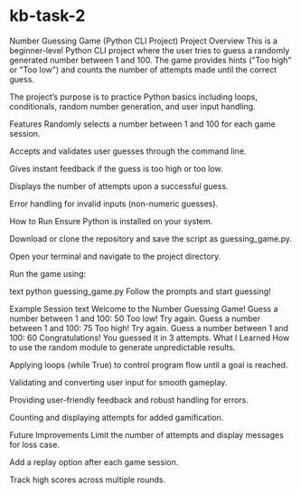 # kb-task-2
Number Guessing Game (Python CLI Project)
Project Overview
This is a beginner-level Python CLI project where the user tries to guess a randomly generated number between 1 and 100. The game provides hints ("Too high" or "Too low") and counts the number of attempts made until the correct guess.

The project’s purpose is to practice Python basics including loops, conditionals, random number generation, and user input handling.

Features
Randomly selects a number between 1 and 100 for each game session.

Accepts and validates user guesses through the command line.

Gives instant feedback if the guess is too high or too low.

Displays the number of attempts upon a successful guess.

Error handling for invalid inputs (non-numeric guesses).

How to Run
Ensure Python is installed on your system.

Download or clone the repository and save the script as guessing_game.py.

Open your terminal and navigate to the project directory.

Run the game using:

text
python guessing_game.py
Follow the prompts and start guessing!

Example Session
text
Welcome to the Number Guessing Game!
Guess a number between 1 and 100: 50
Too low! Try again.
Guess a number between 1 and 100: 75
Too high! Try again.
Guess a number between 1 and 100: 60
Congratulations! You guessed it in 3 attempts.
What I Learned
How to use the random module to generate unpredictable results.

Applying loops (while True) to control program flow until a goal is reached.

Validating and converting user input for smooth gameplay.

Providing user-friendly feedback and robust handling for errors.

Counting and displaying attempts for added gamification.

Future Improvements
Limit the number of attempts and display messages for loss case.

Add a replay option after each game session.

Track high scores across multiple rounds.
